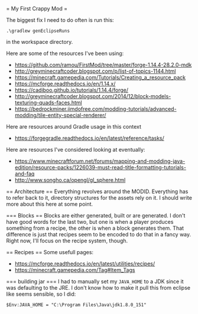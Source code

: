 = My First Crappy Mod =


The biggest fix I need to do often is run this:
```
.\gradlew genEclipseRuns
```
in the workspace directory.

Here are some of the resources I've been using:
 * https://github.com/ramou/FirstMod/tree/master/forge-1.14.4-28.2.0-mdk
 * http://greyminecraftcoder.blogspot.com/p/list-of-topics-1144.html
 * https://minecraft.gamepedia.com/Tutorials/Creating_a_resource_pack
 * https://mcforge.readthedocs.io/en/1.14.x/
 * https://cadiboo.github.io/tutorials/1.14.4/forge/
 * http://greyminecraftcoder.blogspot.com/2014/12/block-models-texturing-quads-faces.html
 * https://bedrockminer.jimdofree.com/modding-tutorials/advanced-modding/tile-entity-special-renderer/
 
Here are resources around Gradle usage in this context
 * https://forgegradle.readthedocs.io/en/latest/reference/tasks/
 
Here are resources I've considered looking at eventually:
 * https://www.minecraftforum.net/forums/mapping-and-modding-java-edition/resource-packs/1226039-must-read-title-formatting-tutorials-and-faq
 * http://www.songho.ca/opengl/gl_sphere.html
 
 
== Architecture ==
Everything revolves around the MODID. Everything has to refer back to it, directory structures for the assets rely on it. I should write more about this here at some point.


=== Blocks ==
Blocks are either generated, built or are generated. I don't have good words for the last two, but one is when a player produces something from a recipe, the other is when a block generates them. That difference is just that recipes seem to be encoded to do that in a fancy way. Right now, I'll focus on the recipe system, though.

== Recipes ==
Some usefull pages:
 * https://mcforge.readthedocs.io/en/latest/utilities/recipes/
 * https://minecraft.gamepedia.com/Tag#Item_Tags

=== building jar ===
I had to manually set my `JAVA_HOME` to a JDK since it was defaulting to the JRE. I don't know how to make it pull this from eclipse like seems sensible, so I did:
```
$Env:JAVA_HOME = "C:\Program Files\Java\jdk1.8.0_151"
```


